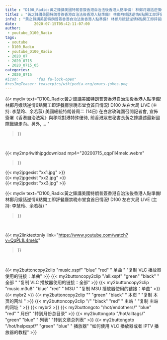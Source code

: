 ```yaml
---
title : "D100_Radio:黃之鋒講美國特朗普簽香港自治法後香港人點準備! 林鄭月娥話逆情6點開工即評餐廳禁晚市堂食首日情況!  D100 左右大局 LIVE (主持: 李慧玲、余若薇) "
title2 : "黃之鋒講美國特朗普簽香港自治法後香港人點準備! 林鄭月娥話逆情6點開工即評餐廳禁晚市堂食首日情況!  D100 左右大局 LIVE (主持: 李慧玲、余若薇) "
info2 : "黃之鋒講美國特朗普簽香港自治法後香港人點準備! 林鄭月娥話逆情6點開工即評餐廳禁晚市堂食首日情況! D100 左右大局 LIVE (主持: 李慧玲、余若薇) 美國總統特朗普周二 (14日) 在白宮玫瑰園召開記者會, 宣佈簽署《香港自治法案》與移除對港特殊優待, 前香港眾志秘書長黃之鋒講述最新國際戰線走向。另外, ... "
date:        2020-07-15T05:42:11-07:00
author:
 - youtube_D100_Radio
tags:
 - youtube
 - D100_Radio
 - youtube_D100_Radio
 - 2020_07
 - 2020_0715
 - 2020_0715_05
categories:
 - 2020_0715
#icon:        "fas fa-lock-open"
#resImgTeaser: teaserpics/wikipedia.org/emacs-jokes.png
---
```


{{< mydiv text="D100_Radio:黃之鋒講美國特朗普簽香港自治法後香港人點準備! 林鄭月娥話逆情6點開工即評餐廳禁晚市堂食首日情況! D100 左右大局 LIVE (主持: 李慧玲、余若薇) 美國總統特朗普周二 (14日) 在白宮玫瑰園召開記者會, 宣佈簽署《香港自治法案》與移除對港特殊優待, 前香港眾志秘書長黃之鋒講述最新國際戰線走向。另外, ... "
>}}
<br>


{{< my2mp4withjpgdownload mp4="20200715_qqpl1l4melc.webm"
>}}

{{< my2jpgexist "xx1.jpg" >}}<br>
{{< my2jpgexist "xx2.jpg" >}}<br>
{{< my2jpgexist "xx3.jpg" >}}<br>



{{< mydiv text="D100_Radio:黃之鋒講美國特朗普簽香港自治法後香港人點準備! 林鄭月娥話逆情6點開工即評餐廳禁晚市堂食首日情況!  D100 左右大局 LIVE (主持: 李慧玲、余若薇) "
>}}
<br>

{{< my2linktextonly link="https://www.youtube.com/watch?v=QqPL1L4melc"
>}}


<br>

{{< my2buttoncopy2clip "music.xspf"        "blue"   "red"    " 单曲 "  "复制 VLC 播放器使用的链接：单曲" >}} {{< my2buttoncopy2clip "/all.xspf"         "green"  "black"  " 全部 "  "复制 VLC 播放器使用的链接：全部" >}} {{< my2buttoncopy2clip "music.m3u8"        "blue"   "red"    " M3U  "    "复制 M3U 播放器使用的链接：单曲" >}} {{< mybr2 >}} {{< my2buttoncopy2clip ""                  "green"  "black"  " 本页 "    "复制 本页的网址 " >}} {{< my2buttoncopy2clip "/"                 "black"  "red"    " 主站 "    "复制 主站的网址 " >}} {{< mybr2 >}} {{< my2buttongoto      "/hot/endothers/"   "blue"   "red"    " 月份"   "转到月份总目录" >}} {{< my2buttongoto      "/hot/alltags/"     "green"  "blue"   " 列表"   "转到文章总列表" >}} {{< my2buttongoto      "/hot/helpxspf/"    "green"  "blue"   " 播放器" "如何使用 VLC 播放器或者 IPTV 播放器的教程" >}} 
